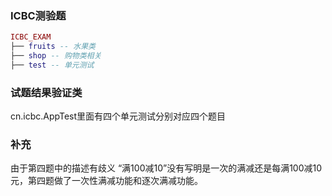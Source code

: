 ### ICBC测验题
``` lua
ICBC_EXAM
├── fruits -- 水果类
├── shop -- 购物类相关
├── test -- 单元测试

```
### 试题结果验证类
cn.icbc.AppTest里面有四个单元测试分别对应四个题目

### 补充
   由于第四题中的描述有歧义 
   “满100减10”没有写明是一次的满减还是每满100减10元，第四题做了一次性满减功能和逐次满减功能。